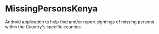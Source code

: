 # MissingPersonsKenya
Android application to help find and/or report sightings of missing persons within the Country's specific counties.
